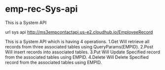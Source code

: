 # emp-rec-Sys-api

This is a System API

url sys api           http://ms3empcontactapi.us-e2.cloudhub.io/EmployeeRecord

This is a System API which is having 4 operations.
1.Get 
Will retrieve all records from three associated tables using QueryParams(EMPID).
2.Post
Will insert records into associated tables.
3.Put
Will Update Specified record from the associated tables using EMPID.
4.Delete
Will Delete Specified record from the associated tables using EMPID.

